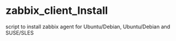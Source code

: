 # zabbix_client_Install
script to install zabbix agent for Ubuntu/Debian, Ubuntu/Debian and SUSE/SLES
